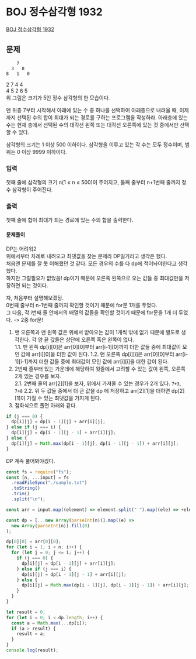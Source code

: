 # BOJ 정수삼각형 1932

[BOJ 정수삼각형 1932](https://www.acmicpc.net/problem/1932)

## 문제

        7
      3   8
    8   1   0

2 7 4 4  
4 5 2 6 5  
위 그림은 크기가 5인 정수 삼각형의 한 모습이다.

맨 위층 7부터 시작해서 아래에 있는 수 중 하나를 선택하여 아래층으로 내려올 때, 이제까지 선택된 수의 합이 최대가 되는 경로를 구하는 프로그램을 작성하라. 아래층에 있는 수는 현재 층에서 선택된 수의 대각선 왼쪽 또는 대각선 오른쪽에 있는 것 중에서만 선택할 수 있다.

삼각형의 크기는 1 이상 500 이하이다. 삼각형을 이루고 있는 각 수는 모두 정수이며, 범위는 0 이상 9999 이하이다.

### 입력

첫째 줄에 삼각형의 크기 n(1 ≤ n ≤ 500)이 주어지고, 둘째 줄부터 n+1번째 줄까지 정수 삼각형이 주어진다.

### 출력

첫째 줄에 합이 최대가 되는 경로에 있는 수의 합을 출력한다.

#### 문제풀이

DP는 어려워2  
위에서부터 차례로 내려오고 최댓값을 찾는 문제라 DP일거라고 생각은 했다.  
처음엔 문제를 잘 못 이해했던 것 같다. 모든 경우의 수를 다 dp에 적어놔야한다고 생각했다.  
하지만 그럴필요가 없었음! dp이기 때문에 오른쪽 왼쪽으로 오는 값들 중 최대값만을 저장하면 되는 것이다.

자, 처음부터 설명해보겠당.  
0번째 줄부터 n-1번째 줄까지 확인할 것이기 때문에 for문 1개를 두었다.  
그 다음, 각 i번째 줄 안에서의 배열의 값들을 확인할 것이기 때문에 for문을 1개 더 두었다. -> 2중 for문!

1. 맨 오른쪽과 맨 왼쪽 값은 위에서 받아오는 값이 1개씩 밖에 없기 때문에 별도로 생각한다. 각 양 끝 값들은 상단에 오른쪽 혹은 왼쪽이 없다.  
   1.1. 맨 왼쪽 dp[i][0]은 arr[0][0]부터 arr[i-1][0]까지 더한 값들 중에 최대값이 모인 값에 arr[i][0]을 더한 값이 된다.
   1.2. 맨 오른쪽 dp[i][i]은 arr[0][0]부터 arr[i-1][i-1]까지 더한 값들 중에 최대값이 모인 값에 arr[i][i]을 더한 값이 된다.
2. 2번째 줄부터 있는 가운데에 해당하여 윗줄에서 고려할 수 있는 값이 왼쪽, 오른쪽 2개 있는 경우를 보자.  
   2.1. 2번째 줄의 arr[2][1]을 보자, 위에서 가져올 수 있는 경우가 2개 있다. `7+3`, `7+8`
   2.2. 위 두 값들 중에서 더 큰 값을 dp 에 저장하고 arr[2][1]을 더하면 dp[2][1]이 가질 수 있는 최댓값을 가지게 된다.
3. 점화식으로 풀면 아래와 같다.

```js
if (j === 0) {
  dp[i][j] = dp[i - 1][j] + arr[i][j];
} else if (j === i) {
  dp[i][j] = dp[i - 1][j - 1] + arr[i][j];
} else {
  dp[i][j] = Math.max(dp[i - 1][j], dp[i - 1][j - 1]) + arr[i][j];
}
```

DP 계속 풀어봐야겠다.

```js
const fs = require("fs");
const [n, ...input] = fs
  .readFileSync("./sample.txt")
  .toString()
  .trim()
  .split("\n");

const arr = input.map((element) => element.split(" ").map((ele) => +ele));

const dp = [...new Array(parseInt(n))].map((e) =>
  new Array(parseInt(n)).fill(0)
);

dp[0][0] = arr[0][0];
for (let i = 1; i < n; i++) {
  for (let j = 0; j <= i; j++) {
    if (j === 0) {
      dp[i][j] = dp[i - 1][j] + arr[i][j];
    } else if (j === i) {
      dp[i][j] = dp[i - 1][j - 1] + arr[i][j];
    } else {
      dp[i][j] = Math.max(dp[i - 1][j], dp[i - 1][j - 1]) + arr[i][j];
    }
  }
}

let result = 0;
for (let i = 0; i < dp.length; i++) {
  const a = Math.max(...dp[i]);
  if (a > result) {
    result = a;
  }
}
console.log(result);
```
